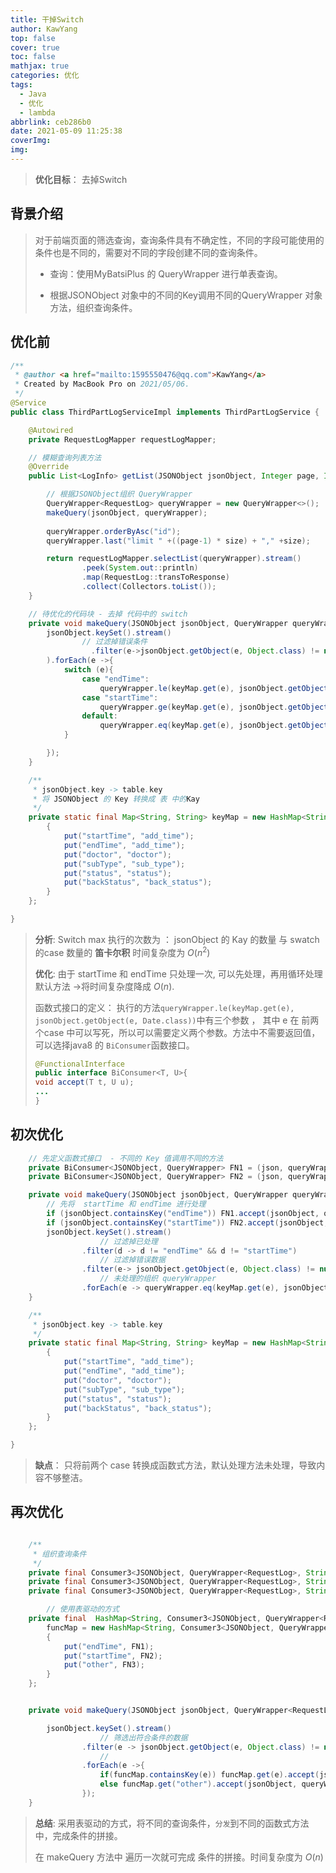 ```yaml
---
title: 干掉Switch
author: KawYang
top: false
cover: true
toc: false
mathjax: true
categories: 优化
tags:
  - Java
  - 优化
  - lambda
abbrlink: ceb286b0
date: 2021-05-09 11:25:38
coverImg:
img:
---
```

> **优化目标**： 去掉Switch

## 背景介绍

> 对于前端页面的筛选查询，查询条件具有不确定性，不同的字段可能使用的条件也是不同的，需要对不同的字段创建不同的查询条件。
>
> - 查询：使用MyBatsiPlus 的 QueryWrapper 进行单表查询。
>
> - 根据JSONObject 对象中的不同的Key调用不同的QueryWrapper 对象方法，组织查询条件。

## 优化前

```java
/**
 * @author <a href="mailto:1595550476@qq.com">KawYang</a>
 * Created by MacBook Pro on 2021/05/06.
 */
@Service
public class ThirdPartLogServiceImpl implements ThirdPartLogService {

    @Autowired
    private RequestLogMapper requestLogMapper;

   	// 模糊查询列表方法
    @Override
    public List<LogInfo> getList(JSONObject jsonObject, Integer page, Integer size) {

        // 根据JSONObject组织 QueryWrapper
        QueryWrapper<RequestLog> queryWrapper = new QueryWrapper<>();
        makeQuery(jsonObject, queryWrapper);
      
        queryWrapper.orderByAsc("id");
        queryWrapper.last("limit " +((page-1) * size) + "," +size);

        return requestLogMapper.selectList(queryWrapper).stream()
                .peek(System.out::println)
                .map(RequestLog::transToResponse)
                .collect(Collectors.toList());
    }

  	// 待优化的代码块 - 去掉 代码中的 switch 
    private void makeQuery(JSONObject jsonObject, QueryWrapper queryWrapper) {
        jsonObject.keySet().stream()
          		// 过滤掉错误条件
		          .filter(e->jsonObject.getObject(e, Object.class) != null && !jsonObject.getString(e).isEmpty()
        ).forEach(e ->{
            switch (e){
                case "endTime":
                    queryWrapper.le(keyMap.get(e), jsonObject.getObject(e, Date.class)); break;
                case "startTime":
                    queryWrapper.ge(keyMap.get(e), jsonObject.getObject(e, Date.class)); break;
                default:
                    queryWrapper.eq(keyMap.get(e), jsonObject.getObject(e, String.class)); break;
            }

        });
    }

    /**
     * jsonObject.key -> table.key
     * 将 JSONObject 的 Key 转换成 表 中的Kay
     */
    private static final Map<String, String> keyMap = new HashMap<String, String>(){
        {
            put("startTime", "add_time");
            put("endTime", "add_time");
            put("doctor", "doctor");
            put("subType", "sub_type");
            put("status", "status");
            put("backStatus", "back_status");
        }
    };

}

```

> **分析**: Switch max 执行的次数为 ： jsonObject 的 Kay 的数量 与 swatch 的case 数量的 **笛卡尔积** 时间复杂度为 $O(n^2)$
>
> **优化**: 由于 startTime 和 endTime 只处理一次, 可以先处理，再用循环处理默认方法 ->将时间复杂度降成 $O(n)$.
>
> 函数式接口的定义： 执行的方法`queryWrapper.le(keyMap.get(e), jsonObject.getObject(e, Date.class))`中有三个参数 ， 其中 e 在 前两个case 中可以写死，所以可以需要定义两个参数。方法中不需要返回值，可以选择java8 的 `BiConsumer`函数接口。
>
> ```java
> @FunctionalInterface
> public interface BiConsumer<T, U>{
> void accept(T t, U u);
> ...
> }
> ```

## 初次优化

```java
  	// 先定义函数式接口  - 不同的 Key 值调用不同的方法
    private BiConsumer<JSONObject, QueryWrapper> FN1 = (json, queryWrapper) -> queryWrapper.le(keyMap.get("endTime"), json.getObject("endTime", Date.class));
    private BiConsumer<JSONObject, QueryWrapper> FN2 = (json, queryWrapper) -> queryWrapper.ge(keyMap.get("startTime"), json.getObject("startTime", Date.class));

    private void makeQuery(JSONObject jsonObject, QueryWrapper queryWrapper) {
      	// 先将  startTime 和 endTime 进行处理
      	if (jsonObject.containsKey("endTime")) FN1.accept(jsonObject, queryWrapper);
        if (jsonObject.containsKey("startTime")) FN2.accept(jsonObject, queryWrapper);
        jsonObject.keySet().stream()
          			// 过滤掉已处理
                .filter(d -> d != "endTime" && d != "startTime")
          			// 过滤掉错误数据
                .filter(e-> jsonObject.getObject(e, Object.class) != null && !jsonObject.getString(e).isEmpty())
          			// 未处理的组织 queryWrapper
                .forEach(e -> queryWrapper.eq(keyMap.get(e), jsonObject.getObject(e, String.class)));
    }

    /**
     * jsonObject.key -> table.key
     */
    private static final Map<String, String> keyMap = new HashMap<String, String>(){
        {
            put("startTime", "add_time");
            put("endTime", "add_time");
            put("doctor", "doctor");
            put("subType", "sub_type");
            put("status", "status");
            put("backStatus", "back_status");
        }
    };

}
```

> **缺点**： 只将前两个 case 转换成函数式方法，默认处理方法未处理，导致内容不够整洁。

## 再次优化

```java

    /**
     * 组织查询条件
     */
    private final Consumer3<JSONObject, QueryWrapper<RequestLog>, String> FN1 = (json, queryWrapper, key) -> queryWrapper.le(keyMap.get(key), json.getObject(key, Date.class));
    private final Consumer3<JSONObject, QueryWrapper<RequestLog>, String> FN2 = (json, queryWrapper, key) -> queryWrapper.ge(keyMap.get(key), json.getObject(key, Date.class));
    private final Consumer3<JSONObject, QueryWrapper<RequestLog>, String> FN3 = (json, queryWrapper, key) -> queryWrapper.eq(keyMap.get(key), json.getString(key));

		// 使用表驱动的方式
    private final  HashMap<String, Consumer3<JSONObject, QueryWrapper<RequestLog>, String>>
        funcMap = new HashMap<String, Consumer3<JSONObject, QueryWrapper<RequestLog>, String>>(){
        {
            put("endTime", FN1);
            put("startTime", FN2);
            put("other", FN3);
        }
    };


    private void makeQuery(JSONObject jsonObject, QueryWrapper<RequestLog> queryWrapper) {

        jsonObject.keySet().stream()
          			// 筛选出符合条件的数据
                .filter(e -> jsonObject.getObject(e, Object.class) != null && !jsonObject.getString(e).isEmpty())
          			//
                .forEach(e ->{
                    if(funcMap.containsKey(e)) funcMap.get(e).accept(jsonObject, queryWrapper,e);
                    else funcMap.get("other").accept(jsonObject, queryWrapper,e);
                });
    }

```

> **总结**:  采用表驱动的方式，将不同的查询条件，`分发`到不同的函数式方法中，完成条件的拼接。
>
> 在 makeQuery 方法中 遍历一次就可完成 条件的拼接。时间复杂度为 $O(n)$


